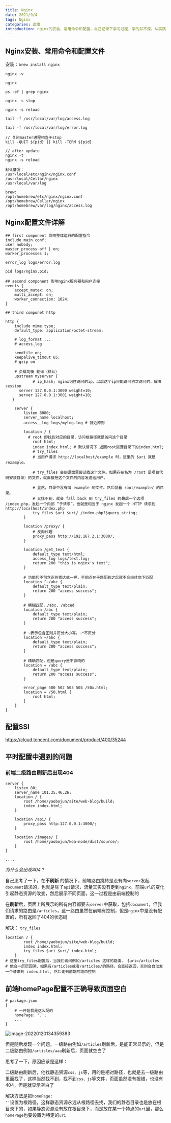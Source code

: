 ```yaml
---
title: Nginx
date: 2021/9/4
tags: Nginx
categories: 运维
introduction: nginx的安装、常用命令和配置，自己记录下学习过程，学的并不深，从实践角度出发，用到啥就学啥
---
```




## Nginx安装、常用命令和配置文件

安装：<code>brew install nginx</code>

```shell
nginx -v

nginx

ps -ef | grep nginx

nginx -s stop

nginx -s reload

tail -f /usr/local/var/log/access.log

tail -f /usr/local/var/log/error.log

// 关闭master进程相当于stop
kill -QUIT ${pid} || kill -TERM ${pid}

// after update
nginx -t
nginx -s reload
```



```shell
默认情况：
/usr/local/etc/nginx/nginx.conf
/usr/local/Cellar/nginx
/usr/local/var/log

brew:
/opt/homebrew/etc/nginx/nginx.conf
/opt/homebrew/Cellar/nginx
/opt/homebrew/var/log/nginx/access.log
```



## Nginx配置文件详解

```shell
## first component 影响整体运行的配置指令
include main.conf;
user nobody;
master_process off | on;
worker_processes 1;

error_log logs/error.log

pid logs/nginx.pid;

## second component 影响nginx服务器和用户连接
events {
	accept_mutex: on;
	multi_accept: on;
	worker_connection: 1024;
}

## third componet http

http {
	include mime.type;
	default_type: application/octet-stream;
	
	# log_format ...
	# access_log
	
	sendfile on;
	keepalive_timout 65;
	# gzip on
	
	# 负载均衡 轮询（默认）
	upstream myserver {
			# ip_hash; nginx记住访问的ip，以后这个ip只能访问初次访问的，解决session
      server 127.0.0.1:3000 weight=10;
      server 127.0.0.1:3001 weight=10;
   }
	
	server {
		listen 8080;
		server_name localhost;
		access__log logs/mylog.log # 就近原则
		
		location / {
		  # root 即找到对应的目录，访问根路径就是访问这个目录
			root html;
			index index.html; # 默认情况下 返回root资源目录下的index.html;
			# try_files
			# 当用户请求 http://localhost/example 时，这里的 $uri 就是 /example。

			# try_files 会到硬盘里尝试找这个文件。如果存在名为 /root 是项目代码安装目录）的文件，就直接把这个文件的内容发送给用户。

			# 显然，目录中没有叫 example 的文件。然后就看 root/example/ 的目录。
			# 又找不到，就会 fall back 到 try_files 的最后一个选项 /index.php，发起一个内部 “子请求”，也就是相当于 nginx 发起一个 HTTP 请求到 http://localhost/index.php
			try_files $uri $uri/ /index.php?$query_string;
		}
		
		location /proxy/ {
			# 反向代理
			proxy_pass http://192.167.2.1:3000/;
		}
		
		location /get_text {
			default_type text/html;
			access_log logs/text.log;
			return 200 "this is nginx's text";
		}
		
		# 功能和不包含正则表达式一样，不同点在于匹配到之后就不会继续向下匹配
		location ^~/abc {
			default_type text/plain;
			return 200 "access success";
		}
		
		# 模糊匹配，/abc, /abced
		location /abc {
			default_type text/plain;
			return 200 "access success";
		}
		
		# ~表示包含正则并区分大小写，~*不区分
		location ~/abc {
			default_type text/plain;
			return 200 "access success";
		}
		
		# 精确匹配，但是query是不影响的
		location = /abc {
			default_type text/plain;
			return 200 "access success";
		}
		
		error_page 500 502 503 504 /50x.html;
		location = /50.html {
			root html;
		}
	}
}
```

## 配置SSl

https://cloud.tencent.com/document/product/400/35244



## 平时配置中遇到的问题

### 前端二级路由刷新后出现404

```shell
server {
	listen 80;
	server_name 101.35.46.26;
	location / {
		root /home/yaobojun/site/web-blog/build;
		index index.html;
	}
	
	location /api/ {
		proxy_pass http:127.0.0.1:3000/;
	}
	
	location /images/ {
		root /home/yaobojun/koa-node/dist/source/;
	}
}

....
```

*为什么会出现404* ?

自己思考了一下，在**不刷新** 的情况下，前端路由跳转是没有向<code>server</code>发起<code>document</code>请求的，也就是除了<code>api</code>请求，流量其实没有走到<code>nginx</code>，前端<code>url</code>的变化引起静态资源的改变，然后展示不同页面，这一过程是由前端控制的

在**刷新**后，页面上所展示的所有内容都要去<code>server</code>中获取，包括<code>document</code>，但我们请求的路由是<code>/articles</code>，这一路由虽然在前端有控制，但是<code>nginx</code>中是没有配置的，所有返回了404的状态码

解决： <code>try_files</code>

```shell
location / {
		root /home/yaobojun/site/web-blog/build;
		index index.html;
		try_files $uri $uri/ index.html;
	}
# 这里try_files配置后，当我们访问例如/articles 这样的路由， $uri=/articles
# 他会一层层回溯，如果有/articles或者/articles/的路径，会直接返回，否则会自动发一个请求到 index.html, 然后走到前端的路由控制

```

## 前端homePage配置不正确导致页面空白

```shell
# package.json
{
	# 一开始我是这么配的
	homePage: '.';
	...
}
```

![image-20220120134359383](../images/artical-image/image-20220120134359383.png)

但是随后发现一个问题，一级路由例如<code>/articles</code>刷新后，是能正常显示的，但是二级路由例如<code>/articles/aaa</code>刷新后，页面就空白了

思考了一下，原因应该是这样：

二级路由刷新后，他找静态资源<code>css、js</code>等，用的是相对路径，也就是去一级路由里面找了，这样当然找不到，找不到<code>css、js</code>等文件，页面虽然没有报错，也没有404，但是就显示空白了

解决方法是把<code>homePage: ''</code>设置为根路径，这样静态资源永远从根路径去找，我们的静态目录也是放在根目录下的，如果静态资源没有放在根目录下，而是放在某一个特点的<code>uri</code>里，那么<code>homePage</code>也要设置为特定的<code>uri</code>
